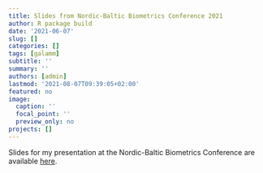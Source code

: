 ```yaml
---
title: Slides from Nordic-Baltic Biometrics Conference 2021
author: R package build
date: '2021-06-07'
slug: []
categories: []
tags: [galamm]
subtitle: ''
summary: ''
authors: [admin]
lastmod: '2021-08-07T09:39:05+02:00'
featured: no
image:
  caption: ''
  focal_point: ''
  preview_only: no
projects: []
---
```


Slides for my presentation at the Nordic-Baltic Biometrics Conference are available [here](https://osorensen.github.io/NordicBalticBiometrics2021/presentation.html).
